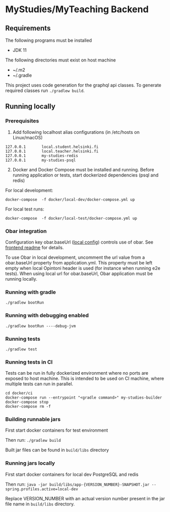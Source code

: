 # MyStudies/MyTeaching Backend


## Requirements

The following programs must be installed
- JDK 11

The following directories must exist on host machine
- ~/.m2
- ~/.gradle

This project uses code generation for the graphql api classes. To generate required classes run ```./gradlew build```.

## Running locally

### Prerequisites

1. Add following localhost alias configurations (in /etc/hosts on Linux/macOS)

```
127.0.0.1       local.student.helsinki.fi
127.0.0.1       local.teacher.helsinki.fi
127.0.0.1       my-studies-redis
127.0.0.1       my-studies-psql
```

2. Docker and Docker Compose must be installed and running. Before running application or tests, start dockerized dependencies (psql and redis)

For local development:

```
docker-compose  -f docker/local-dev/docker-compose.yml up
```

For local test runs:

```
docker-compose  -f docker/local-test/docker-compose.yml up
```

### Obar integration

Configuration key obar.baseUrl ([local config](https://github.com/UH-StudentServices/mystudies-myteaching-backend/blob/develop/src/main/resources/config/application.yml)) controls use of obar.
See [frontend readme](https://github.com/UH-StudentServices/mystudies-myteaching-frontend/blob/develop/README.md) for details.

To use Obar in local development, uncomment the url value from a obar.baseUrl property from application.yml. This property must be left empty when
local Opintoni header is used (for instance when running e2e tests). When using local url for obar.baseUrl, Obar application must be running locally.

### Running with gradle

`./gradlew bootRun`

### Running with debugging enabled

`./gradlew bootRun ----debug-jvm`

### Running tests

`./gradlew test`

### Running tests in CI

Tests can be run in fully dockerized environment where no ports are exposed to host machine. This is intended to be used on CI machine,
where multiple tests can run in parallel.

```
cd docker/ci
docker-compose run --entrypoint "<gradle command>" my-studies-builder
docker-compose stop
docker-compose rm -f
```

### Building runnable jars

First start docker containers for test environment

Then run: `./gradlew build`

Built jar files can be found in `build/libs` directory

### Running jars locally

First start docker containers for local dev PostgreSQL and redis

Then run: `java -jar build/libs/app-{VERSION_NUMBER}-SNAPSHOT.jar --spring.profiles.active=local-dev`

Replace VERSION_NUMBER with an actual version number present in the jar file name in `build/libs` directory.

